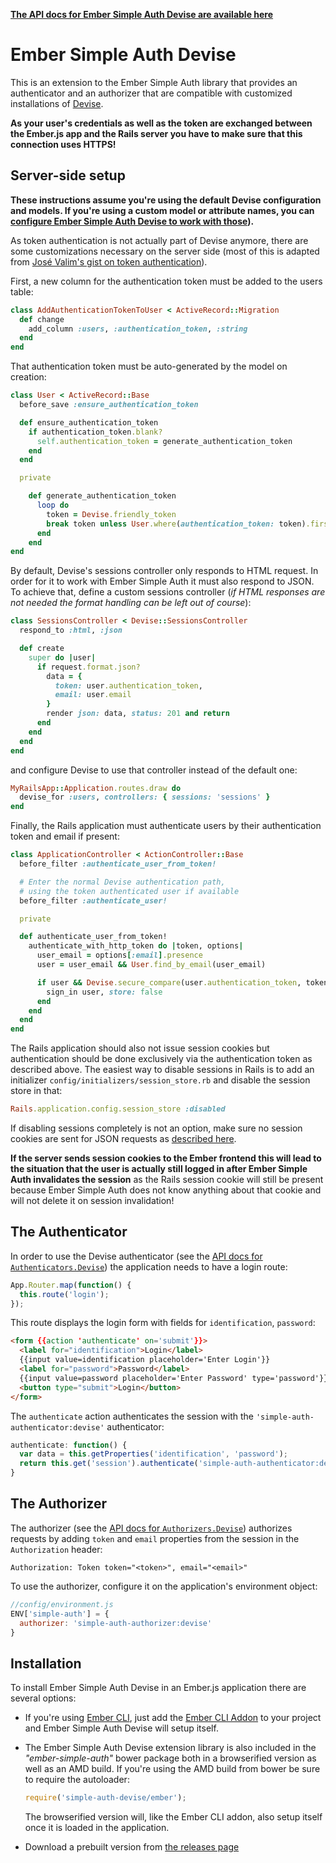 __[The API docs for Ember Simple Auth Devise are available here](http://ember-simple-auth.com/ember-simple-auth-devise-api-docs.html)__

# Ember Simple Auth Devise

This is an extension to the Ember Simple Auth library that provides an
authenticator and an authorizer that are compatible with customized
installations of [Devise](https://github.com/plataformatec/devise).

__As your user's credentials as well as the token are exchanged between the
Ember.js app and the Rails server you have to make sure that this connection
uses HTTPS!__

## Server-side setup

__These instructions assume you're using the default Devise configuration and
models. If you're using a custom model or attribute names, you can
[configure Ember Simple Auth Devise to work with those](http://ember-simple-auth.com/ember-simple-auth-devise-api-docs.html#SimpleAuth-Configuration-Devise)).__

As token authentication is not actually part of Devise anymore, there are some
customizations necessary on the server side (most of this is adapted from
[José Valim's gist on token authentication](https://gist.github.com/josevalim/fb706b1e933ef01e4fb6)).

First, a new column for the authentication token must be added to the users
table:

```ruby
class AddAuthenticationTokenToUser < ActiveRecord::Migration
  def change
    add_column :users, :authentication_token, :string
  end
end
```

That authentication token must be auto-generated by the model on creation:

```ruby
class User < ActiveRecord::Base
  before_save :ensure_authentication_token

  def ensure_authentication_token
    if authentication_token.blank?
      self.authentication_token = generate_authentication_token
    end
  end

  private

    def generate_authentication_token
      loop do
        token = Devise.friendly_token
        break token unless User.where(authentication_token: token).first
      end
    end
end
```

By default, Devise's sessions controller only responds to HTML request. In
order for it to work with Ember Simple Auth it must also respond to JSON. To
achieve that, define a custom sessions controller (_if HTML responses are not
needed the format handling can be left out of course_):

```ruby
class SessionsController < Devise::SessionsController
  respond_to :html, :json

  def create
    super do |user|
      if request.format.json?
        data = {
          token: user.authentication_token,
          email: user.email
        }
        render json: data, status: 201 and return
      end
    end
  end
end
```

and configure Devise to use that controller instead of the default one:

```ruby
MyRailsApp::Application.routes.draw do
  devise_for :users, controllers: { sessions: 'sessions' }
end
```

Finally, the Rails application must authenticate users by their authentication
token and email if present:

```ruby
class ApplicationController < ActionController::Base
  before_filter :authenticate_user_from_token!

  # Enter the normal Devise authentication path,
  # using the token authenticated user if available
  before_filter :authenticate_user!

  private

  def authenticate_user_from_token!
    authenticate_with_http_token do |token, options|
      user_email = options[:email].presence
      user = user_email && User.find_by_email(user_email)

      if user && Devise.secure_compare(user.authentication_token, token)
        sign_in user, store: false
      end
    end
  end
end
```

The Rails application should also not issue session cookies but authentication
should be done exclusively via the authentication token as described above. The
easiest way to disable sessions in Rails is to add an initializer
`config/initializers/session_store.rb` and disable the session store in that:

```rb
Rails.application.config.session_store :disabled
```

If disabling sessions completely is not an option, make sure no session cookies
are sent for JSON requests as
[described here](https://github.com/plataformatec/devise/issues/285).

__If the server sends session cookies to the Ember frontend this will lead to
the situation that the user is actually still logged in after Ember Simple Auth
invalidates the session__ as the Rails session cookie will still be present
because Ember Simple Auth does not know anything about that cookie and will not
delete it on session invalidation!

## The Authenticator

In order to use the Devise authenticator (see the
[API docs for `Authenticators.Devise`](http://ember-simple-auth.com/ember-simple-auth-devise-api-docs.html#SimpleAuth-Authenticators-Devise))
the application needs to have a login route:

```js
App.Router.map(function() {
  this.route('login');
});
```

This route displays the login form with fields for `identification`,
`password`:

```html
<form {{action 'authenticate' on='submit'}}>
  <label for="identification">Login</label>
  {{input value=identification placeholder='Enter Login'}}
  <label for="password">Password</label>
  {{input value=password placeholder='Enter Password' type='password'}}
  <button type="submit">Login</button>
</form>
```

The `authenticate` action authenticates the session with the
`'simple-auth-authenticator:devise'` authenticator:

```js
authenticate: function() {
  var data = this.getProperties('identification', 'password');
  return this.get('session').authenticate('simple-auth-authenticator:devise', data);
}
```

## The Authorizer

The authorizer (see the
[API docs for `Authorizers.Devise`](http://ember-simple-auth.com/ember-simple-auth-devise-api-docs.html#SimpleAuth-Authorizers-Devise))
authorizes requests by adding `token` and `email` properties from the
session in the `Authorization` header:

```
Authorization: Token token="<token>", email="<email>"
```

To use the authorizer, configure it on the application's environment object:

```js
//config/environment.js
ENV['simple-auth'] = {
  authorizer: 'simple-auth-authorizer:devise'
}
```

## Installation

To install Ember Simple Auth Devise in an Ember.js application there are
several options:

* If you're using [Ember CLI](https://github.com/stefanpenner/ember-cli), just
  add the
  [Ember CLI Addon](https://github.com/simplabs/ember-cli-simple-auth-devise)
  to your project and Ember Simple Auth Devise will setup itself.
* The Ember Simple Auth Devise extension library is also included in the
  _"ember-simple-auth"_ bower package both in a browserified version as well as
  an AMD build. If you're using the AMD build from bower be sure to require the
  autoloader:

  ```js
  require('simple-auth-devise/ember');
  ```

  The browserified version will, like the Ember CLI addon, also setup itself
  once it is loaded in the application.
* Download a prebuilt version from
  [the releases page](https://github.com/simplabs/ember-simple-auth/releases)
